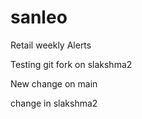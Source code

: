 sanleo
======

Retail weekly Alerts

Testing git fork on slakshma2

New change on main

change in slakshma2
